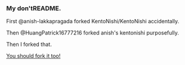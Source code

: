 ### My don'tREADME.

First @anish-lakkapragada forked KentoNishi/KentoNishi accidentally.

Then @HuangPatrick16777216 forked anish's kentonishi purposefully.

Then I forked that.

[You should fork it too!](https://github.com/KentoNishi/KentoNishi)

